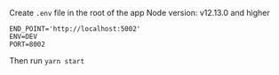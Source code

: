 Create `.env` file in the root of the app
Node version: v12.13.0 and higher
```
END_POINT='http://localhost:5002' 
ENV=DEV
PORT=8002
```

Then run `yarn start`

